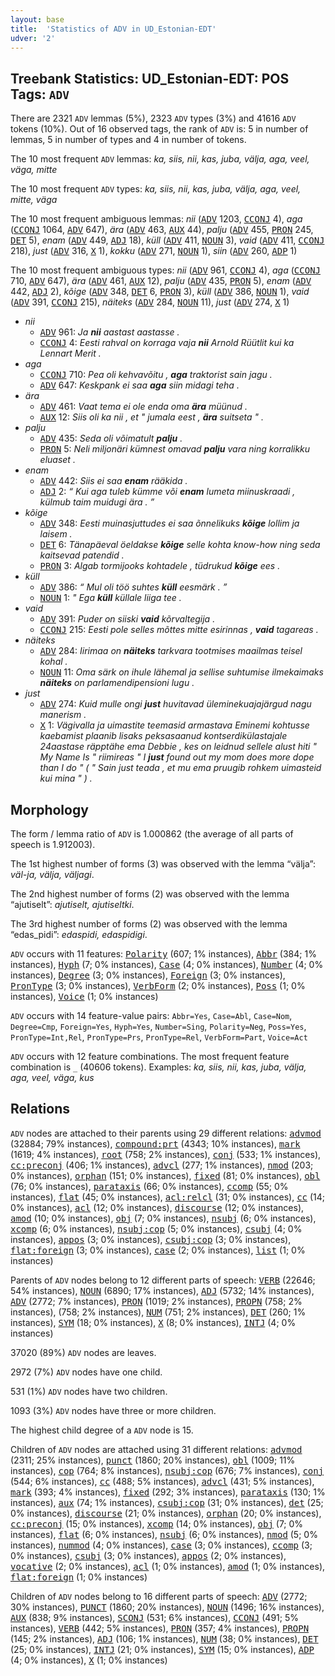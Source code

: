 ```yaml
---
layout: base
title:  'Statistics of ADV in UD_Estonian-EDT'
udver: '2'
---
```


## Treebank Statistics: UD_Estonian-EDT: POS Tags: `ADV`

There are 2321 `ADV` lemmas (5%), 2323 `ADV` types (3%) and 41616 `ADV` tokens (10%).
Out of 16 observed tags, the rank of `ADV` is: 5 in number of lemmas, 5 in number of types and 4 in number of tokens.

The 10 most frequent `ADV` lemmas: <em>ka, siis, nii, kas, juba, välja, aga, veel, väga, mitte</em>

The 10 most frequent `ADV` types:  <em>ka, siis, nii, kas, juba, välja, aga, veel, mitte, väga</em>

The 10 most frequent ambiguous lemmas: <em>nii</em> (<tt><a href="et_edt-pos-ADV.html">ADV</a></tt> 1203, <tt><a href="et_edt-pos-CCONJ.html">CCONJ</a></tt> 4), <em>aga</em> (<tt><a href="et_edt-pos-CCONJ.html">CCONJ</a></tt> 1064, <tt><a href="et_edt-pos-ADV.html">ADV</a></tt> 647), <em>ära</em> (<tt><a href="et_edt-pos-ADV.html">ADV</a></tt> 463, <tt><a href="et_edt-pos-AUX.html">AUX</a></tt> 44), <em>palju</em> (<tt><a href="et_edt-pos-ADV.html">ADV</a></tt> 455, <tt><a href="et_edt-pos-PRON.html">PRON</a></tt> 245, <tt><a href="et_edt-pos-DET.html">DET</a></tt> 5), <em>enam</em> (<tt><a href="et_edt-pos-ADV.html">ADV</a></tt> 449, <tt><a href="et_edt-pos-ADJ.html">ADJ</a></tt> 18), <em>küll</em> (<tt><a href="et_edt-pos-ADV.html">ADV</a></tt> 411, <tt><a href="et_edt-pos-NOUN.html">NOUN</a></tt> 3), <em>vaid</em> (<tt><a href="et_edt-pos-ADV.html">ADV</a></tt> 411, <tt><a href="et_edt-pos-CCONJ.html">CCONJ</a></tt> 218), <em>just</em> (<tt><a href="et_edt-pos-ADV.html">ADV</a></tt> 316, <tt><a href="et_edt-pos-X.html">X</a></tt> 1), <em>kokku</em> (<tt><a href="et_edt-pos-ADV.html">ADV</a></tt> 271, <tt><a href="et_edt-pos-NOUN.html">NOUN</a></tt> 1), <em>siin</em> (<tt><a href="et_edt-pos-ADV.html">ADV</a></tt> 260, <tt><a href="et_edt-pos-ADP.html">ADP</a></tt> 1)

The 10 most frequent ambiguous types:  <em>nii</em> (<tt><a href="et_edt-pos-ADV.html">ADV</a></tt> 961, <tt><a href="et_edt-pos-CCONJ.html">CCONJ</a></tt> 4), <em>aga</em> (<tt><a href="et_edt-pos-CCONJ.html">CCONJ</a></tt> 710, <tt><a href="et_edt-pos-ADV.html">ADV</a></tt> 647), <em>ära</em> (<tt><a href="et_edt-pos-ADV.html">ADV</a></tt> 461, <tt><a href="et_edt-pos-AUX.html">AUX</a></tt> 12), <em>palju</em> (<tt><a href="et_edt-pos-ADV.html">ADV</a></tt> 435, <tt><a href="et_edt-pos-PRON.html">PRON</a></tt> 5), <em>enam</em> (<tt><a href="et_edt-pos-ADV.html">ADV</a></tt> 442, <tt><a href="et_edt-pos-ADJ.html">ADJ</a></tt> 2), <em>kõige</em> (<tt><a href="et_edt-pos-ADV.html">ADV</a></tt> 348, <tt><a href="et_edt-pos-DET.html">DET</a></tt> 6, <tt><a href="et_edt-pos-PRON.html">PRON</a></tt> 3), <em>küll</em> (<tt><a href="et_edt-pos-ADV.html">ADV</a></tt> 386, <tt><a href="et_edt-pos-NOUN.html">NOUN</a></tt> 1), <em>vaid</em> (<tt><a href="et_edt-pos-ADV.html">ADV</a></tt> 391, <tt><a href="et_edt-pos-CCONJ.html">CCONJ</a></tt> 215), <em>näiteks</em> (<tt><a href="et_edt-pos-ADV.html">ADV</a></tt> 284, <tt><a href="et_edt-pos-NOUN.html">NOUN</a></tt> 11), <em>just</em> (<tt><a href="et_edt-pos-ADV.html">ADV</a></tt> 274, <tt><a href="et_edt-pos-X.html">X</a></tt> 1)


* <em>nii</em>
  * <tt><a href="et_edt-pos-ADV.html">ADV</a></tt> 961: <em>Ja <b>nii</b> aastast aastasse .</em>
  * <tt><a href="et_edt-pos-CCONJ.html">CCONJ</a></tt> 4: <em>Eesti rahval on korraga vaja <b>nii</b> Arnold Rüütlit kui ka Lennart Merit .</em>
* <em>aga</em>
  * <tt><a href="et_edt-pos-CCONJ.html">CCONJ</a></tt> 710: <em>Pea oli kehvavõitu , <b>aga</b> traktorist sain jagu .</em>
  * <tt><a href="et_edt-pos-ADV.html">ADV</a></tt> 647: <em>Keskpank ei saa <b>aga</b> siin midagi teha .</em>
* <em>ära</em>
  * <tt><a href="et_edt-pos-ADV.html">ADV</a></tt> 461: <em>Vaat tema ei ole enda oma <b>ära</b> müünud .</em>
  * <tt><a href="et_edt-pos-AUX.html">AUX</a></tt> 12: <em>Siis oli ka nii , et " jumala eest , <b>ära</b> suitseta " .</em>
* <em>palju</em>
  * <tt><a href="et_edt-pos-ADV.html">ADV</a></tt> 435: <em>Seda oli võimatult <b>palju</b> .</em>
  * <tt><a href="et_edt-pos-PRON.html">PRON</a></tt> 5: <em>Neli miljonäri kümnest omavad <b>palju</b> vara ning korralikku eluaset .</em>
* <em>enam</em>
  * <tt><a href="et_edt-pos-ADV.html">ADV</a></tt> 442: <em>Siis ei saa <b>enam</b> rääkida .</em>
  * <tt><a href="et_edt-pos-ADJ.html">ADJ</a></tt> 2: <em>“ Kui aga tuleb kümme või <b>enam</b> lumeta miinuskraadi , külmub taim muidugi ära . ”</em>
* <em>kõige</em>
  * <tt><a href="et_edt-pos-ADV.html">ADV</a></tt> 348: <em>Eesti muinasjuttudes ei saa õnnelikuks <b>kõige</b> lollim ja laisem .</em>
  * <tt><a href="et_edt-pos-DET.html">DET</a></tt> 6: <em>Tänapäeval öeldakse <b>kõige</b> selle kohta know-how ning seda kaitsevad patendid .</em>
  * <tt><a href="et_edt-pos-PRON.html">PRON</a></tt> 3: <em>Algab tormijooks kohtadele , tüdrukud <b>kõige</b> ees .</em>
* <em>küll</em>
  * <tt><a href="et_edt-pos-ADV.html">ADV</a></tt> 386: <em>“ Mul oli töö suhtes <b>küll</b> eesmärk . ”</em>
  * <tt><a href="et_edt-pos-NOUN.html">NOUN</a></tt> 1: <em>" Ega <b>küll</b> küllale liiga tee .</em>
* <em>vaid</em>
  * <tt><a href="et_edt-pos-ADV.html">ADV</a></tt> 391: <em>Puder on siiski <b>vaid</b> kõrvaltegija .</em>
  * <tt><a href="et_edt-pos-CCONJ.html">CCONJ</a></tt> 215: <em>Eesti pole selles mõttes mitte esirinnas , <b>vaid</b> tagareas .</em>
* <em>näiteks</em>
  * <tt><a href="et_edt-pos-ADV.html">ADV</a></tt> 284: <em>Iirimaa on <b>näiteks</b> tarkvara tootmises maailmas teisel kohal .</em>
  * <tt><a href="et_edt-pos-NOUN.html">NOUN</a></tt> 11: <em>Oma särk on ihule lähemal ja sellise suhtumise ilmekaimaks <b>näiteks</b> on parlamendipensioni lugu .</em>
* <em>just</em>
  * <tt><a href="et_edt-pos-ADV.html">ADV</a></tt> 274: <em>Kuid mulle ongi <b>just</b> huvitavad üleminekuajajärgud nagu manerism .</em>
  * <tt><a href="et_edt-pos-X.html">X</a></tt> 1: <em>Vägivalla ja uimastite teemasid armastava Eminemi kohtusse kaebamist plaanib lisaks peksasaanud kontserdikülastajale 24aastase räpptähe ema Debbie , kes on leidnud sellele alust hiti " My Name Is " riimireas " I <b>just</b> found out my mom does more dope than I do " ( " Sain just teada , et mu ema pruugib rohkem uimasteid kui mina " ) .</em>

## Morphology

The form / lemma ratio of `ADV` is 1.000862 (the average of all parts of speech is 1.912003).

The 1st highest number of forms (3) was observed with the lemma “välja”: <em>väl-ja, välja, väljagi</em>.

The 2nd highest number of forms (2) was observed with the lemma “ajutiselt”: <em>ajutiselt, ajutiseltki</em>.

The 3rd highest number of forms (2) was observed with the lemma “edas_pidi”: <em>edaspidi, edaspidigi</em>.

`ADV` occurs with 11 features: <tt><a href="et_edt-feat-Polarity.html">Polarity</a></tt> (607; 1% instances), <tt><a href="et_edt-feat-Abbr.html">Abbr</a></tt> (384; 1% instances), <tt><a href="et_edt-feat-Hyph.html">Hyph</a></tt> (7; 0% instances), <tt><a href="et_edt-feat-Case.html">Case</a></tt> (4; 0% instances), <tt><a href="et_edt-feat-Number.html">Number</a></tt> (4; 0% instances), <tt><a href="et_edt-feat-Degree.html">Degree</a></tt> (3; 0% instances), <tt><a href="et_edt-feat-Foreign.html">Foreign</a></tt> (3; 0% instances), <tt><a href="et_edt-feat-PronType.html">PronType</a></tt> (3; 0% instances), <tt><a href="et_edt-feat-VerbForm.html">VerbForm</a></tt> (2; 0% instances), <tt><a href="et_edt-feat-Poss.html">Poss</a></tt> (1; 0% instances), <tt><a href="et_edt-feat-Voice.html">Voice</a></tt> (1; 0% instances)

`ADV` occurs with 14 feature-value pairs: `Abbr=Yes`, `Case=Abl`, `Case=Nom`, `Degree=Cmp`, `Foreign=Yes`, `Hyph=Yes`, `Number=Sing`, `Polarity=Neg`, `Poss=Yes`, `PronType=Int,Rel`, `PronType=Prs`, `PronType=Rel`, `VerbForm=Part`, `Voice=Act`

`ADV` occurs with 12 feature combinations.
The most frequent feature combination is `_` (40606 tokens).
Examples: <em>ka, siis, nii, kas, juba, välja, aga, veel, väga, kus</em>


## Relations

`ADV` nodes are attached to their parents using 29 different relations: <tt><a href="et_edt-dep-advmod.html">advmod</a></tt> (32884; 79% instances), <tt><a href="et_edt-dep-compound-prt.html">compound:prt</a></tt> (4343; 10% instances), <tt><a href="et_edt-dep-mark.html">mark</a></tt> (1619; 4% instances), <tt><a href="et_edt-dep-root.html">root</a></tt> (758; 2% instances), <tt><a href="et_edt-dep-conj.html">conj</a></tt> (533; 1% instances), <tt><a href="et_edt-dep-cc-preconj.html">cc:preconj</a></tt> (406; 1% instances), <tt><a href="et_edt-dep-advcl.html">advcl</a></tt> (277; 1% instances), <tt><a href="et_edt-dep-nmod.html">nmod</a></tt> (203; 0% instances), <tt><a href="et_edt-dep-orphan.html">orphan</a></tt> (151; 0% instances), <tt><a href="et_edt-dep-fixed.html">fixed</a></tt> (81; 0% instances), <tt><a href="et_edt-dep-obl.html">obl</a></tt> (76; 0% instances), <tt><a href="et_edt-dep-parataxis.html">parataxis</a></tt> (66; 0% instances), <tt><a href="et_edt-dep-ccomp.html">ccomp</a></tt> (55; 0% instances), <tt><a href="et_edt-dep-flat.html">flat</a></tt> (45; 0% instances), <tt><a href="et_edt-dep-acl-relcl.html">acl:relcl</a></tt> (31; 0% instances), <tt><a href="et_edt-dep-cc.html">cc</a></tt> (14; 0% instances), <tt><a href="et_edt-dep-acl.html">acl</a></tt> (12; 0% instances), <tt><a href="et_edt-dep-discourse.html">discourse</a></tt> (12; 0% instances), <tt><a href="et_edt-dep-amod.html">amod</a></tt> (10; 0% instances), <tt><a href="et_edt-dep-obj.html">obj</a></tt> (7; 0% instances), <tt><a href="et_edt-dep-nsubj.html">nsubj</a></tt> (6; 0% instances), <tt><a href="et_edt-dep-xcomp.html">xcomp</a></tt> (6; 0% instances), <tt><a href="et_edt-dep-nsubj-cop.html">nsubj:cop</a></tt> (5; 0% instances), <tt><a href="et_edt-dep-csubj.html">csubj</a></tt> (4; 0% instances), <tt><a href="et_edt-dep-appos.html">appos</a></tt> (3; 0% instances), <tt><a href="et_edt-dep-csubj-cop.html">csubj:cop</a></tt> (3; 0% instances), <tt><a href="et_edt-dep-flat-foreign.html">flat:foreign</a></tt> (3; 0% instances), <tt><a href="et_edt-dep-case.html">case</a></tt> (2; 0% instances), <tt><a href="et_edt-dep-list.html">list</a></tt> (1; 0% instances)

Parents of `ADV` nodes belong to 12 different parts of speech: <tt><a href="et_edt-pos-VERB.html">VERB</a></tt> (22646; 54% instances), <tt><a href="et_edt-pos-NOUN.html">NOUN</a></tt> (6890; 17% instances), <tt><a href="et_edt-pos-ADJ.html">ADJ</a></tt> (5732; 14% instances), <tt><a href="et_edt-pos-ADV.html">ADV</a></tt> (2772; 7% instances), <tt><a href="et_edt-pos-PRON.html">PRON</a></tt> (1019; 2% instances), <tt><a href="et_edt-pos-PROPN.html">PROPN</a></tt> (758; 2% instances),  (758; 2% instances), <tt><a href="et_edt-pos-NUM.html">NUM</a></tt> (751; 2% instances), <tt><a href="et_edt-pos-DET.html">DET</a></tt> (260; 1% instances), <tt><a href="et_edt-pos-SYM.html">SYM</a></tt> (18; 0% instances), <tt><a href="et_edt-pos-X.html">X</a></tt> (8; 0% instances), <tt><a href="et_edt-pos-INTJ.html">INTJ</a></tt> (4; 0% instances)

37020 (89%) `ADV` nodes are leaves.

2972 (7%) `ADV` nodes have one child.

531 (1%) `ADV` nodes have two children.

1093 (3%) `ADV` nodes have three or more children.

The highest child degree of a `ADV` node is 15.

Children of `ADV` nodes are attached using 31 different relations: <tt><a href="et_edt-dep-advmod.html">advmod</a></tt> (2311; 25% instances), <tt><a href="et_edt-dep-punct.html">punct</a></tt> (1860; 20% instances), <tt><a href="et_edt-dep-obl.html">obl</a></tt> (1009; 11% instances), <tt><a href="et_edt-dep-cop.html">cop</a></tt> (764; 8% instances), <tt><a href="et_edt-dep-nsubj-cop.html">nsubj:cop</a></tt> (676; 7% instances), <tt><a href="et_edt-dep-conj.html">conj</a></tt> (544; 6% instances), <tt><a href="et_edt-dep-cc.html">cc</a></tt> (488; 5% instances), <tt><a href="et_edt-dep-advcl.html">advcl</a></tt> (431; 5% instances), <tt><a href="et_edt-dep-mark.html">mark</a></tt> (393; 4% instances), <tt><a href="et_edt-dep-fixed.html">fixed</a></tt> (292; 3% instances), <tt><a href="et_edt-dep-parataxis.html">parataxis</a></tt> (130; 1% instances), <tt><a href="et_edt-dep-aux.html">aux</a></tt> (74; 1% instances), <tt><a href="et_edt-dep-csubj-cop.html">csubj:cop</a></tt> (31; 0% instances), <tt><a href="et_edt-dep-det.html">det</a></tt> (25; 0% instances), <tt><a href="et_edt-dep-discourse.html">discourse</a></tt> (21; 0% instances), <tt><a href="et_edt-dep-orphan.html">orphan</a></tt> (20; 0% instances), <tt><a href="et_edt-dep-cc-preconj.html">cc:preconj</a></tt> (15; 0% instances), <tt><a href="et_edt-dep-xcomp.html">xcomp</a></tt> (14; 0% instances), <tt><a href="et_edt-dep-obj.html">obj</a></tt> (7; 0% instances), <tt><a href="et_edt-dep-flat.html">flat</a></tt> (6; 0% instances), <tt><a href="et_edt-dep-nsubj.html">nsubj</a></tt> (6; 0% instances), <tt><a href="et_edt-dep-nmod.html">nmod</a></tt> (5; 0% instances), <tt><a href="et_edt-dep-nummod.html">nummod</a></tt> (4; 0% instances), <tt><a href="et_edt-dep-case.html">case</a></tt> (3; 0% instances), <tt><a href="et_edt-dep-ccomp.html">ccomp</a></tt> (3; 0% instances), <tt><a href="et_edt-dep-csubj.html">csubj</a></tt> (3; 0% instances), <tt><a href="et_edt-dep-appos.html">appos</a></tt> (2; 0% instances), <tt><a href="et_edt-dep-vocative.html">vocative</a></tt> (2; 0% instances), <tt><a href="et_edt-dep-acl.html">acl</a></tt> (1; 0% instances), <tt><a href="et_edt-dep-amod.html">amod</a></tt> (1; 0% instances), <tt><a href="et_edt-dep-flat-foreign.html">flat:foreign</a></tt> (1; 0% instances)

Children of `ADV` nodes belong to 16 different parts of speech: <tt><a href="et_edt-pos-ADV.html">ADV</a></tt> (2772; 30% instances), <tt><a href="et_edt-pos-PUNCT.html">PUNCT</a></tt> (1860; 20% instances), <tt><a href="et_edt-pos-NOUN.html">NOUN</a></tt> (1496; 16% instances), <tt><a href="et_edt-pos-AUX.html">AUX</a></tt> (838; 9% instances), <tt><a href="et_edt-pos-SCONJ.html">SCONJ</a></tt> (531; 6% instances), <tt><a href="et_edt-pos-CCONJ.html">CCONJ</a></tt> (491; 5% instances), <tt><a href="et_edt-pos-VERB.html">VERB</a></tt> (442; 5% instances), <tt><a href="et_edt-pos-PRON.html">PRON</a></tt> (357; 4% instances), <tt><a href="et_edt-pos-PROPN.html">PROPN</a></tt> (145; 2% instances), <tt><a href="et_edt-pos-ADJ.html">ADJ</a></tt> (106; 1% instances), <tt><a href="et_edt-pos-NUM.html">NUM</a></tt> (38; 0% instances), <tt><a href="et_edt-pos-DET.html">DET</a></tt> (25; 0% instances), <tt><a href="et_edt-pos-INTJ.html">INTJ</a></tt> (21; 0% instances), <tt><a href="et_edt-pos-SYM.html">SYM</a></tt> (15; 0% instances), <tt><a href="et_edt-pos-ADP.html">ADP</a></tt> (4; 0% instances), <tt><a href="et_edt-pos-X.html">X</a></tt> (1; 0% instances)

